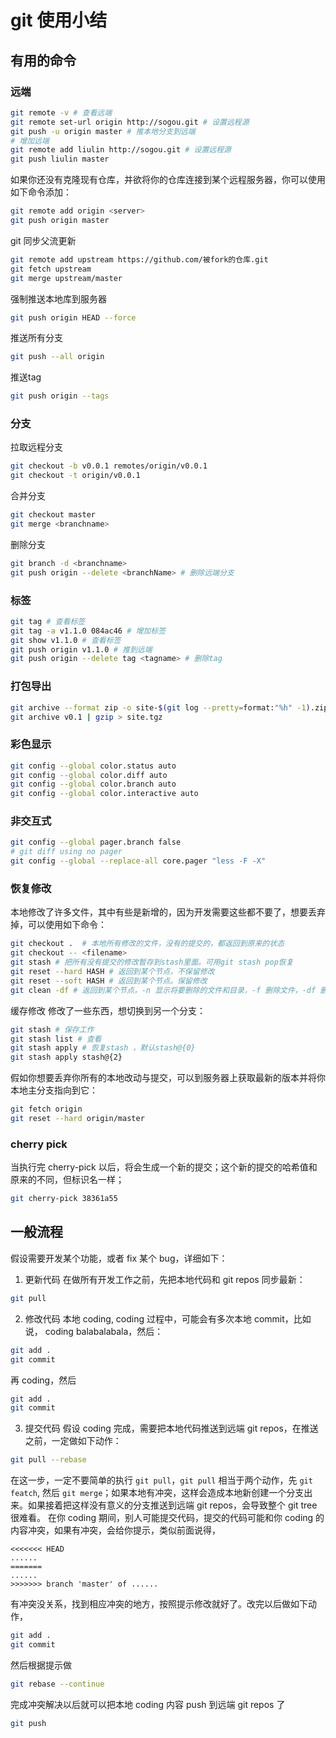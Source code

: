 # git 使用小结

## 有用的命令
### 远端
```sh
git remote -v # 查看远端
git remote set-url origin http://sogou.git # 设置远程源
git push -u origin master # 推本地分支到远端
# 增加远端
git remote add liulin http://sogou.git # 设置远程源
git push liulin master
```

如果你还没有克隆现有仓库，并欲将你的仓库连接到某个远程服务器，你可以使用如下命令添加：
```sh
git remote add origin <server>
git push origin master
```

git 同步父流更新
```sh
git remote add upstream https://github.com/被fork的仓库.git
git fetch upstream
git merge upstream/master
```

强制推送本地库到服务器
```sh
git push origin HEAD --force
```

推送所有分支
```sh
git push --all origin
```

推送tag
```sh
git push origin --tags
```

### 分支
拉取远程分支
```sh
git checkout -b v0.0.1 remotes/origin/v0.0.1
git checkout -t origin/v0.0.1
```

合并分支
```sh
git checkout master
git merge <branchname>
```

删除分支
```sh
git branch -d <branchname>
git push origin --delete <branchName> # 删除远端分支
```

### 标签
```sh
git tag # 查看标签
git tag -a v1.1.0 084ac46 # 增加标签
git show v1.1.0 # 查看标签
git push origin v1.1.0 # 推到远端
git push origin --delete tag <tagname> # 删除tag
```

### 打包导出
```sh
git archive --format zip -o site-$(git log --pretty=format:"%h" -1).zip HEAD
git archive v0.1 | gzip > site.tgz
```

### 彩色显示
```sh
git config --global color.status auto
git config --global color.diff auto
git config --global color.branch auto
git config --global color.interactive auto
```

### 非交互式
```sh
git config --global pager.branch false
# git diff using no pager
git config --global --replace-all core.pager "less -F -X"
```

### 恢复修改
本地修改了许多文件，其中有些是新增的，因为开发需要这些都不要了，想要丢弃掉，可以使用如下命令：
```sh
git checkout .  # 本地所有修改的文件，没有的提交的，都返回到原来的状态
git checkout -- <filename>
git stash # 把所有没有提交的修改暂存到stash里面。可用git stash pop恢复
git reset --hard HASH # 返回到某个节点，不保留修改
git reset --soft HASH # 返回到某个节点。保留修改
git clean -df # 返回到某个节点，-n 显示将要删除的文件和目录，-f 删除文件，-df 删除文件和目录
```

缓存修改
修改了一些东西，想切换到另一个分支：
```sh
git stash # 保存工作
git stash list # 查看
git stash apply # 恢复stash ，默认stash@{0}
git stash apply stash@{2}
```

假如你想要丢弃你所有的本地改动与提交，可以到服务器上获取最新的版本并将你本地主分支指向到它：
```sh
git fetch origin
git reset --hard origin/master
```

### cherry pick
当执行完 cherry-pick 以后，将会生成一个新的提交；这个新的提交的哈希值和原来的不同，但标识名一样；
```sh
git cherry-pick 38361a55
```

## 一般流程
假设需要开发某个功能，或者 fix 某个 bug，详细如下：

1. 更新代码
在做所有开发工作之前，先把本地代码和 git repos 同步最新：
```sh
git pull
```

2. 修改代码
本地 coding, coding 过程中，可能会有多次本地 commit，比如说， coding balabalabala，然后：
```sh
git add .
git commit
```
再 coding，然后
```sh
git add .
git commit
```

3. 提交代码
假设 coding 完成，需要把本地代码推送到远端 git repos，在推送之前，一定做如下动作：
```sh
git pull --rebase
```
在这一步，一定不要简单的执行 `git pull`，`git pull` 相当于两个动作，先 `git featch`, 然后 `git merge`；如果本地有冲突，这样会造成本地新创建一个分支出来。如果接着把这样没有意义的分支推送到远端 git repos，会导致整个 git tree 很难看。
在你 coding 期间，别人可能提交代码，提交的代码可能和你 coding 的内容冲突，如果有冲突，会给你提示，类似前面说得，
```
<<<<<<< HEAD
......
=======
......
>>>>>>> branch 'master' of ......
```
有冲突没关系，找到相应冲突的地方，按照提示修改就好了。改完以后做如下动作，
```sh
git add .
git commit
```
然后根据提示做
```sh
git rebase --continue
```
完成冲突解决以后就可以把本地 coding 内容 push 到远端 git repos 了
```sh
git push
```
